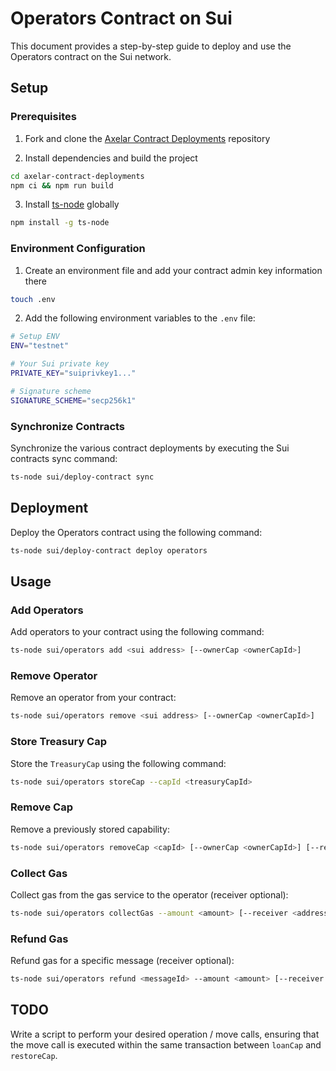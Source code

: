 # Operators Contract on Sui

This document provides a step-by-step guide to deploy and use the Operators contract on the Sui network.

## Setup

### Prerequisites

1. Fork and clone the [Axelar Contract Deployments](https://github.com/axelarnetwork/axelar-contract-deployments) repository

2. Install dependencies and build the project

```bash
cd axelar-contract-deployments
npm ci && npm run build
```

3. Install [ts-node](https://www.npmjs.com/package/ts-node) globally

```bash
npm install -g ts-node
```

### Environment Configuration

1. Create an environment file and add your contract admin key information there

```bash
touch .env
```

2. Add the following environment variables to the `.env` file:

```bash
# Setup ENV
ENV="testnet"

# Your Sui private key
PRIVATE_KEY="suiprivkey1..."

# Signature scheme
SIGNATURE_SCHEME="secp256k1"
```

### Synchronize Contracts

Synchronize the various contract deployments by executing the Sui contracts sync command:

```bash
ts-node sui/deploy-contract sync
```

## Deployment

Deploy the Operators contract using the following command:

```bash
ts-node sui/deploy-contract deploy operators
```

## Usage

### Add Operators

Add operators to your contract using the following command:

```bash
ts-node sui/operators add <sui address> [--ownerCap <ownerCapId>]
```

### Remove Operator

Remove an operator from your contract:

```bash
ts-node sui/operators remove <sui address> [--ownerCap <ownerCapId>]
```

### Store Treasury Cap

Store the `TreasuryCap` using the following command:

```bash
ts-node sui/operators storeCap --capId <treasuryCapId>
```

### Remove Cap

Remove a previously stored capability:

```bash
ts-node sui/operators removeCap <capId> [--ownerCap <ownerCapId>] [--receiver <address>]
```

### Collect Gas

Collect gas from the gas service to the operator (receiver optional):

```bash
ts-node sui/operators collectGas --amount <amount> [--receiver <address>]
```

### Refund Gas

Refund gas for a specific message (receiver optional):

```bash
ts-node sui/operators refund <messageId> --amount <amount> [--receiver <address>]
```

## TODO

Write a script to perform your desired operation / move calls, ensuring that the move call is executed within the same transaction between `loanCap` and `restoreCap`. 
